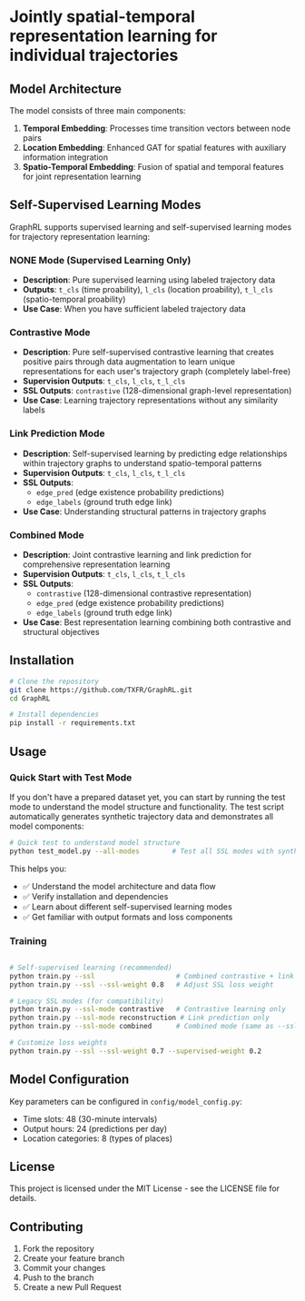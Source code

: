 # Jointly spatial-temporal representation learning for individual trajectories

## Model Architecture

The model consists of three main components:

1. **Temporal Embedding**: Processes time transition vectors between node pairs
2. **Location Embedding**: Enhanced GAT for spatial features with auxiliary information integration
3. **Spatio-Temporal Embedding**: Fusion of spatial and temporal features for joint representation learning

## Self-Supervised Learning Modes

GraphRL supports supervised learning and self-supervised learning modes for trajectory representation learning:

### NONE Mode (Supervised Learning Only)
- **Description**: Pure supervised learning using labeled trajectory data
- **Outputs**: `t_cls` (time proability), `l_cls` (location proability), `t_l_cls` (spatio-temporal proability)
- **Use Case**: When you have sufficient labeled trajectory data

### Contrastive Mode
- **Description**: Pure self-supervised contrastive learning that creates positive pairs through data augmentation to learn unique representations for each user's trajectory graph (completely label-free)
- **Supervision Outputs**: `t_cls`, `l_cls`, `t_l_cls`
- **SSL Outputs**: `contrastive` (128-dimensional graph-level representation)
- **Use Case**: Learning trajectory representations without any similarity labels

### Link Prediction Mode
- **Description**: Self-supervised learning by predicting edge relationships within trajectory graphs to understand spatio-temporal patterns
- **Supervision Outputs**: `t_cls`, `l_cls`, `t_l_cls`
- **SSL Outputs**:
  - `edge_pred` (edge existence probability predictions)
  - `edge_labels` (ground truth edge link)
- **Use Case**: Understanding structural patterns in trajectory graphs

### Combined Mode
- **Description**: Joint contrastive learning and link prediction for comprehensive representation learning
- **Supervision Outputs**: `t_cls`, `l_cls`, `t_l_cls`
- **SSL Outputs**:
  - `contrastive` (128-dimensional contrastive representation)
  - `edge_pred` (edge existence probability predictions)
  - `edge_labels` (ground truth edge link)
- **Use Case**: Best representation learning combining both contrastive and structural objectives

## Installation

```bash
# Clone the repository
git clone https://github.com/TXFR/GraphRL.git
cd GraphRL

# Install dependencies
pip install -r requirements.txt
```

## Usage

### Quick Start with Test Mode

If you don't have a prepared dataset yet, you can start by running the test mode to understand the model structure and functionality. The test script automatically generates synthetic trajectory data and demonstrates all model components:

```bash
# Quick test to understand model structure
python test_model.py --all-modes        # Test all SSL modes with synthetic data
```

This helps you:
- ✅ Understand the model architecture and data flow
- ✅ Verify installation and dependencies
- ✅ Learn about different self-supervised learning modes
- ✅ Get familiar with output formats and loss components




### Training

```bash

# Self-supervised learning (recommended)
python train.py --ssl                    # Combined contrastive + link prediction
python train.py --ssl --ssl-weight 0.8   # Adjust SSL loss weight

# Legacy SSL modes (for compatibility)
python train.py --ssl-mode contrastive   # Contrastive learning only
python train.py --ssl-mode reconstruction # Link prediction only
python train.py --ssl-mode combined      # Combined mode (same as --ssl)

# Customize loss weights
python train.py --ssl --ssl-weight 0.7 --supervised-weight 0.2
```


## Model Configuration

Key parameters can be configured in `config/model_config.py`:

- Time slots: 48 (30-minute intervals)
- Output hours: 24 (predictions per day)
- Location categories: 8 (types of places)

## License

This project is licensed under the MIT License - see the LICENSE file for details.

## Contributing

1. Fork the repository
2. Create your feature branch
3. Commit your changes
4. Push to the branch
5. Create a new Pull Request